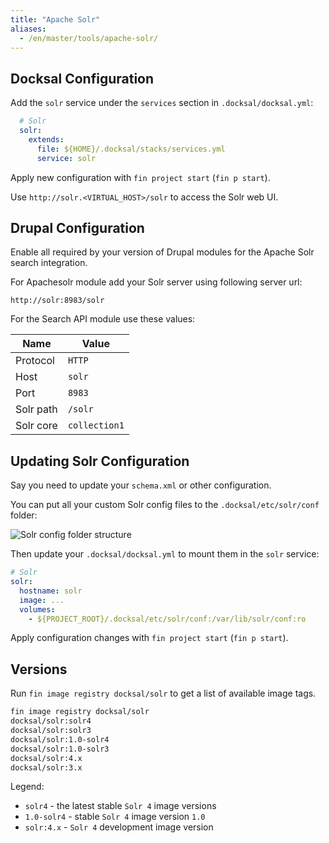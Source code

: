 ```yaml
---
title: "Apache Solr"
aliases:
  - /en/master/tools/apache-solr/
---
```



## Docksal Configuration

Add the `solr` service under the `services` section in `.docksal/docksal.yml`:

```yaml
  # Solr
  solr:
    extends:
      file: ${HOME}/.docksal/stacks/services.yml
      service: solr
```

Apply new configuration with `fin project start` (`fin p start`).

Use `http://solr.<VIRTUAL_HOST>/solr` to access the Solr web UI.


## Drupal Configuration

Enable all required by your version of Drupal modules for the Apache Solr search integration.

For Apachesolr module add your Solr server using following server url:

```
http://solr:8983/solr
```

For the Search API module use these values:

| Name | Value |
|---|---|
| Protocol | `HTTP` |
| Host | `solr` |
| Port | `8983` |
| Solr path | `/solr` |
| Solr core | `collection1` |


## Updating Solr Configuration

Say you need to update your `schema.xml` or other configuration.

You can put all your custom Solr config files to the `.docksal/etc/solr/conf` folder:

![Solr config folder structure](/images/apache-solr-conf-folder.png?classes=inline)

Then update your `.docksal/docksal.yml` to mount them in the `solr` service:

```yaml
# Solr
solr:
  hostname: solr
  image: ...
  volumes:
    - ${PROJECT_ROOT}/.docksal/etc/solr/conf:/var/lib/solr/conf:ro
```

Apply configuration changes with `fin project start` (`fin p start`).


## Versions

Run `fin image registry docksal/solr` to get a list of available image tags.

```bash
fin image registry docksal/solr
docksal/solr:solr4
docksal/solr:solr3
docksal/solr:1.0-solr4
docksal/solr:1.0-solr3
docksal/solr:4.x
docksal/solr:3.x
```

Legend: 

- `solr4` - the latest stable `Solr 4` image versions
- `1.0-solr4` - stable `Solr 4` image version `1.0`
- `solr:4.x` - `Solr 4` development image version  
